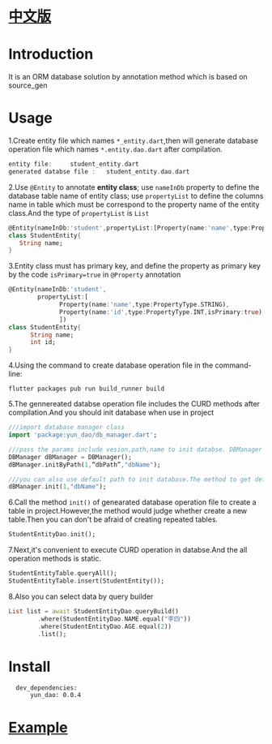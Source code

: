 
[中文版](https://github.com/yeyunHZ/yun_dao/blob/master/README_CH.md)
===

Introduction
===

It is an ORM database solution by annotation method which is based on source_gen

Usage
===
1.Create entity file which names `*_entity.dart`,then will generate database operation file which names `*.entity.dao.dart` after compilation.

```Dart
entity file:     student_entity.dart
generated databse file :   student_entity.dao.dart
```

2.Use `@Entity` to annotate **entity class**; use `nameInDb` property to define the database table name of entity class; use `propertyList` to define the columns name in table which must be correspond to the property name of the entity class.And the type of `propertyList` is `List` 


```Dart
@Entity(nameInDb:'student',propertyList:[Property(name:'name',type:PropertyType.STRING)])
class StudentEntity{
   String name;
}
```

3.Entity class must has primary key, and define the property as primary key by the code `isPrimary=true` in `@Property` annotation

```Dart
@Entity(nameInDb:'student',
        propertyList:[
              Property(name:'name',type:PropertyType.STRING),
              Property(name:'id',type:PropertyType.INT,isPrimary:true),
              ])
class StudentEntity{
      String name;
      int id;
}
```

4.Using the command to create database operation file in the command-line: 

```
flutter packages pub run build_runner build
```

5.The gennereated databse operation file includes the CURD methods after compilation.And you should init database when use in project

```Dart
///import database manager class
import 'package:yun_dao/db_manager.dart';

///pass the params include vesion,path,name to init databse. DBManager is a singleton
DBManager dBManager = DBManager();
dBManager.initByPath(1,“dbPath”,"dbName");

///you can also use default path to init database.The method to get default path is `getDatabasesPath()`
dBManager.init(1,"dbName");
```

6.Call the method `init()` of genearated database operation file to create a table in project.However,the method would judge whether create a new table.Then you can don't be afraid of creating repeated tables.

```Dart
StudentEntityDao.init();
```

7.Next,it's convenient to execute CURD operation in databse.And the all operation methods is static.

```Dart
StudentEntityTable.queryAll();
StudentEntityTable.insert(StudentEntity());
```

8.Also you can select data by query builder

```Dart
List list = await StudentEntityDao.queryBuild()
        .where(StudentEntityDao.NAME.equal("李四"))
        .where(StudentEntityDao.AGE.equal(2))
        .list();
```



Install
===

      dev_dependencies:
          yun_dao: 0.0.4
          

[Example](https://github.com/yeyunHZ/yun_dao_test)
===




